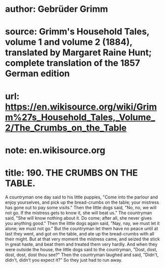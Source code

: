 # author: Gebrüder Grimm
# source: Grimm's Household Tales, volume 1 and volume 2 (1884), translated by Margaret Raine Hunt; complete translation of the 1857 German edition
# url: https://en.wikisource.org/wiki/Grimm%27s_Household_Tales,_Volume_2/The_Crumbs_on_the_Table
# note: en.wikisource.org
# title: 190. THE CRUMBS ON THE TABLE. 

A countryman one day said to his little puppies, "Come into the parlour and enjoy yourselves, and pick up the bread-crumbs on the table; your mistress has gone out to ​pay some visits." Then the little dogs said, "No, no, we will not go. If the mistress gets to know it, she will beat us." The countryman said, "She will know nothing about it. Do come; after all, she never gives you anything good." Then the little dogs again said, "Nay, nay, we must let it alone; we must not go." But the countryman let them have no peace until at last they went, and got on the table, and ate up the bread-crumbs with all their might. But at that very moment the mistress came, and seized the stick in great haste, and beat them and treated them very hardly. And when they were outside the house, the little dogs said to the countryman, "Dost, dost, dost, dost, dost thou see?" Then the countryman laughed and said, "Didn't, didn't, didn't you expect it?" So they just had to run away. 

